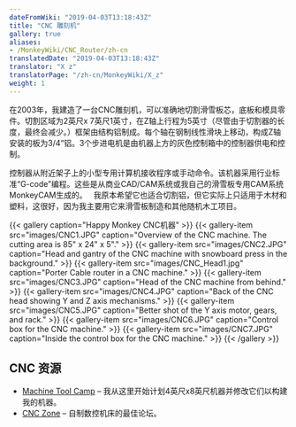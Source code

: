 ```yaml
---
dateFromWiki: "2019-04-03T13:18:43Z"
title: "CNC 雕刻机"
gallery: true
aliases:
- /MonkeyWiki/CNC_Router/zh-cn
translatedDate: "2019-04-03T13:18:43Z"
translator: "X z"
translatorPage: "/zh-cn/MonkeyWiki/X_z"
weight: 1
---
```

在2003年，我建造了一台CNC雕刻机，可以准确地切割滑雪板芯，底板和模具零件。切割区域为2英尺x 7英尺1英寸，在Z轴上行程为5英寸（尽管由于切割器的长度，最终会减少。）框架由结构铝制成。每个轴在钢制线性滑块上移动，构成Z轴安装的板为3/4“铝。3个步进电机是由机器上方的灰色控制箱中的控制器供电和控制。

控制器从附近架子上的小型专用计算机接收程序或手动命令。该机器采用行业标准“G-code”编程。这些是从商业CAD/CAM系统或我自己的滑雪板专用CAM系统MonkeyCAM生成的。
 
我原本希望它也适合切割铝，但它实际上只适用于木材和塑料，这很好，因为我主要用它来滑雪板制造和其他随机木工项目。

{{< gallery  caption="Happy Monkey CNC机器" >}}
{{< gallery-item src="images/CNC1.JPG" caption="Overview of the CNC machine. The cutting area is 85\" x 24\" x 5\"." >}}
{{< gallery-item src="images/CNC2.JPG" caption="Head and gantry of the CNC machine with snowboard press in the background." >}}
{{< gallery-item src="images/CNC_Head1.jpg" caption="Porter Cable router in a CNC machine." >}}
{{< gallery-item src="images/CNC3.JPG" caption="Head of the CNC machine from behind." >}}
{{< gallery-item src="images/CNC4.JPG" caption="Back of the CNC head showing Y and Z axis mechanisms." >}}
{{< gallery-item src="images/CNC5.JPG" caption="Better shot of the Y axis motor, gears, and rack." >}}
{{< gallery-item src="images/CNC6.JPG" caption="Control box for the CNC machine." >}}
{{< gallery-item src="images/CNC7.JPG" caption="Inside the control box for the CNC machine." >}}
{{< /gallery >}}



## CNC 资源

- [Machine Tool Camp](http://machinetoolcamp.com/) – 我从这里开始计划4英尺x8英尺机器并修改它们以构建我的机器。
- [CNC Zone](http://www.cnczone.com/) – 自制数控机床的最佳论坛。


